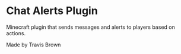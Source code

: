 # Chat Alerts Plugin

Minecraft plugin that sends messages and alerts to players based on actions.

Made by Travis Brown
